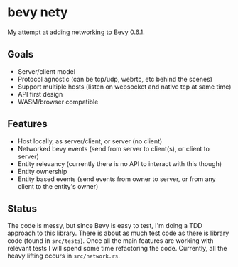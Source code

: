 # bevy nety

My attempt at adding networking to Bevy 0.6.1.

## Goals

- Server/client model
- Protocol agnostic (can be tcp/udp, webrtc, etc behind the scenes)
- Support multiple hosts (listen on websocket and native tcp at same time)
- API first design
- WASM/browser compatible

## Features

- Host locally, as server/client, or server (no client)
- Networked bevy events (send from server to client(s), or client to server)
- Entity relevancy (currently there is no API to interact with this though)
- Entity ownership
- Entity based events (send events from owner to server, or from any client to the entity's owner)

## Status

The code is messy, but since Bevy is easy to test, I'm doing a TDD approach to this library. There is about as much test code as there is library code (found in `src/tests`). Once all the main features are working with relevant tests I will spend some time refactoring the code. Currently, all the heavy lifting occurs in `src/network.rs`.
